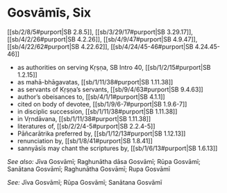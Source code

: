 # Gosvāmīs, Six

[[sb/2/8/5#purport|SB 2.8.5]], [[sb/3/29/17#purport|SB 3.29.17]], [[sb/4/2/26#purport|SB 4.2.26]], [[sb/4/9/47#purport|SB 4.9.47]], [[sb/4/22/62#purport|SB 4.22.62]], [[sb/4/24/45-46#purport|SB 4.24.45-46]]

* as authorities on serving Kṛṣṇa, SB Intro 40, [[sb/1/2/15#purport|SB 1.2.15]]
* as mahā-bhāgavatas, [[sb/1/11/38#purport|SB 1.11.38]]
* as servants of Kṛṣṇa’s servants, [[sb/9/4/63#purport|SB 9.4.63]]
* author’s obeisances to, [[sb/4/1/1#purport|SB 4.1.1]]
* cited on body of devotee, [[sb/1/9/6-7#purport|SB 1.9.6-7]]
* in disciplic succession, [[sb/1/11/38#purport|SB 1.11.38]]
* in Vṛndāvana, [[sb/1/11/38#purport|SB 1.11.38]]
* literatures of, [[sb/2/2/4-5#purport|SB 2.2.4-5]]
* Pāñcarātrika preferred by, [[sb/1/12/13#purport|SB 1.12.13]]
* renunciation by, [[sb/1/8/41#purport|SB 1.8.41]]
* sannyāsīs may chant the scriptures by, [[sb/1/6/13#purport|SB 1.6.13]]

*See also:* Jīva Gosvāmī; Raghunātha dāsa Gosvāmī; Rūpa Gosvāmī; Sanātana Gosvāmī; Raghunātha Gosvāmī; Rupa Gosvāmī

*See:* Jīva Gosvāmī; Rūpa Gosvāmī; Sanātana Gosvāmī
